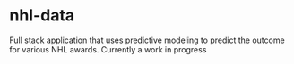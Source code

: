 # nhl-data
Full stack application that uses predictive modeling to predict the outcome for various NHL awards. Currently a work in progress
